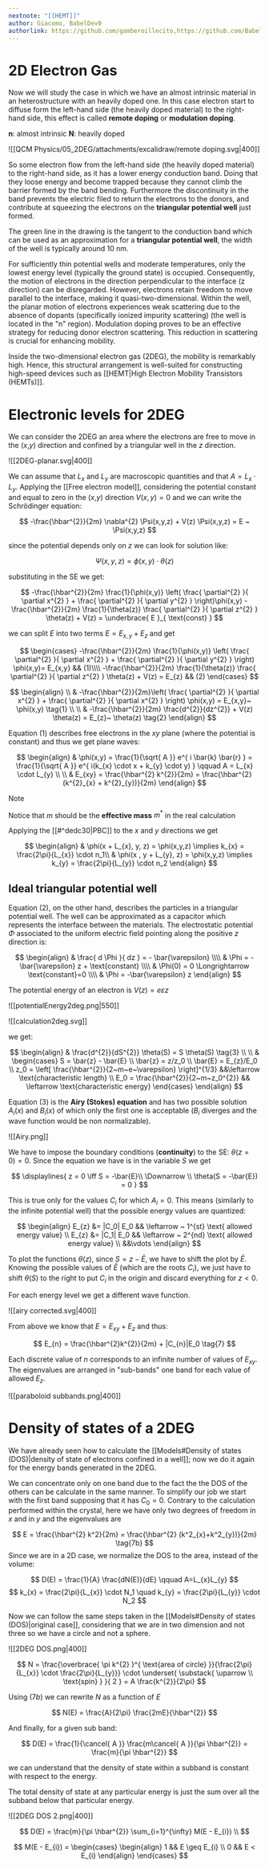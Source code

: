 ```yaml
---
nextnote: "[[HEMT]]"
author: Giacomo, BabelDev0
authorlink: https://github.com/gamberoillecito,https://github.com/BabelDev0
---
```

# 2D Electron Gas

Now we will study the case in which we have an almost intrinsic material in an heterostructure with an heavily doped one. In this case electron start to diffuse form the left-hand side (the heavily doped material) to the right-hand side, this effect is called **remote doping** or **modulation doping**.

**n**: almost intrinsic
**N**: heavily doped

![[QCM Physics/05_2DEG/attachments/excalidraw/remote doping.svg|400]]

So some electron flow from the left-hand side (the heavily doped material) to the right-hand side, as it has a lower energy conduction band. Doing that they loose energy and become trapped because they cannot climb the barrier formed by the band bending. Furthermore the discontinuity in the band prevents the electric filed to return the electrons to the donors, and contribute at squeezing the electrons on the **triangular potential well** just formed. 

The green line in the drawing is the tangent to the conduction band which can be used as an approximation for a **triangular potential well**, the width of the well is typically around 10 nm.

For sufficiently thin potential wells and moderate temperatures, only the lowest energy level (typically the ground state) is occupied. Consequently, the motion of electrons in the direction perpendicular to the interface (z direction) can be disregarded. However, electrons retain freedom to move parallel to the interface, making it quasi-two-dimensional. Within the well, the planar motion of electrons experiences weak scattering due to the absence of dopants (specifically ionized impurity scattering) (the well is located in the "n" region). Modulation doping proves to be an effective strategy for reducing donor electron scattering. This reduction in scattering is crucial for enhancing mobility. 

Inside the two-dimensional electron gas (2DEG), the mobility is remarkably high. Hence, this structural arrangement is well-suited for constructing high-speed devices such as [[HEMT|High Electron Mobility Transistors (HEMTs)]].

# Electronic levels for 2DEG

We can consider the 2DEG an area where the electrons are free to move in the ($x$,$y$) direction and confined by a triangular well in the $z$ direction.

![[2DEG-planar.svg|400]]

We can assume that $L_{x}$ and $L_{y}$ are macroscopic quantities and that $A = L_{x} \cdot L_{y}$. Applying the [[Free electron model]], considering the potential constant and equal to zero in the ($x$,$y$) direction $V(x,y)=0$ and we can write the Schrödinger equation:

$$
-\frac{\hbar^{2}}{2m} \nabla^{2} \Psi(x,y,z) + V(z) \Psi(x,y,z) = E ~ \Psi(x,y,z)
$$

since the potential depends only on $z$ we can look for solution like:

$$
\Psi(x,y,z) = \phi(x,y) \cdot \theta(z)
$$

substituting in the SE we get:


$$
-\frac{\hbar^{2}}{2m} \frac{1}{\phi(x,y)} \left( \frac{ \partial^{2}  }{ \partial x^{2} } + \frac{ \partial^{2}  }{ \partial y^{2} }  \right)\phi(x,y) - \frac{\hbar^{2}}{2m} \frac{1}{\theta(z)} \frac{ \partial^{2} }{ \partial z^{2} } \theta(z) + V(z) = \underbrace{ E }_{ \text{const} }
$$

we can split $E$ into two terms $E = E_{x,y} + E_{z}$ and get 

$$
\begin{cases}
-\frac{\hbar^{2}}{2m} \frac{1}{\phi(x,y)} \left( \frac{ \partial^{2}  }{ \partial x^{2} } + \frac{ \partial^{2}  }{ \partial y^{2} }  \right) \phi(x,y)= E_{x,y} && (1)\\\\
-\frac{\hbar^{2}}{2m} \frac{1}{\theta(z)} \frac{ \partial^{2}  }{ \partial z^{2} } \theta(z) + V(z) = E_{z} && (2)
\end{cases}
$$

$$
\begin{align} \\
 & -\frac{\hbar^{2}}{2m}\left( \frac{ \partial^{2} }{ \partial x^{2} } + \frac{ \partial^{2} }{ \partial x^{2} }  \right) \phi(x,y) = E_{x,y}~ \phi(x,y) \tag{1} \\ \\
 & -\frac{\hbar^{2}}{2m} \frac{d^{2}}{dz^{2}} + V(z) \theta(z) = E_{z}~ \theta(z) \tag{2}
\end{align}
$$

Equation $(1)$ describes free electrons in the $xy$ plane (where the potential is constant) and thus we get plane waves: 

$$
\begin{align}
 & \phi(x,y) = \frac{1}{\sqrt{ A }} e^{ i \bar{k} \bar{r} } = \frac{1}{\sqrt{ A }} e^{ i(k_{x} \cdot x + k_{y} \cdot y) }  \qquad A = L_{x} \cdot L_{y} \\
 \\
 & E_{xy} = \frac{\hbar^{2} k^{2}}{2m} = \frac{\hbar^{2} (k^{2}_{x} + k^{2}_{y})}{2m}
\end{align}
$$

> [!Note] 
>
Notice that $m$ should be the **effective mass** $m^{*}$ in the real calculation

Applying the [[#^dedc30|PBC]] to the $x$ and $y$ directions we get 

$$
\begin{align}
 & \phi(x + L_{x}, y, z) = \phi(x,y,z) \implies k_{x} = \frac{2\pi}{L_{x}} \cdot n_1\\
 & \phi(x , y + L_{y}, z) = \phi(x,y,z) \implies k_{y} = \frac{2\pi}{L_{y}} \cdot n_2
\end{align}
$$

## Ideal triangular potential well

Equation $(2)$, on the other hand, describes the particles in a triangular potential well. The well can be approximated as a capacitor which represents the interface between the materials. The electrostatic potential $\Phi$ associated to the uniform electric field pointing along the positive $z$ direction is:

$$
\begin{align}
 & \frac{ d \Phi }{ dz }  = - \bar{\varepsilon} \\\\
& \Phi = -\bar{\varepsilon} z + \text{constant} \\\\
& \Phi(0) = 0 \Longrightarrow \text{constant}=0 \\\\
& \Phi = -\bar{\varepsilon} z 
\end{align}
$$

The potential energy of an electron is $V(z) = e\varepsilon z$ 

![[potentialEnergy2deg.png|550]]

![[calculation2deg.svg]]

we get:

$$
\begin{align}
 & \frac{d^{2}}{dS^{2}} \theta(S) = S \theta(S) \tag{3} \\ \\
& \begin{cases}
S = \bar{z} - \bar{E}  \\
\bar{z} = z/z_0 \\
\bar{E} = E_{z}/E_0 \\
z_0 = \left[ \frac{\hbar^{2}}{2~m~e~\varepsilon} \right]^{1/3} &&\leftarrow \text{characteristic length} \\
E_0 = \frac{\hbar^{2}}{2~m~z_0^{2}}  && \leftarrow \text{characteristic energy}
\end{cases}
\end{align}
$$

Equation $(3)$ is the **Airy (Stokes) equation** and has two possible solution $A_{i}(x)$ and $B_{i}(x)$ of which only the first one is acceptable ($B_{i}$ diverges and the wave function would be non normalizable).

![[Airy.png]]

We have to impose the boundary conditions (**continuity**) to the SE:  $\theta(z = 0) = 0$. Since the equation we have is in the variable $S$ we get 

$$
\displaylines{
z = 0 \iff S = -\bar{E}\\
\Downarrow \\
\theta(S = -\bar{E}) = 0
}
$$

This is true only for the values $C_{i}$ for which $A_{i} = 0$. This means (similarly to the infinite potential well) that the possible energy values are quantized:

$$
\begin{align}
 E_{z} &= |C_0| E_0 && \leftarrow ~ 1^{st} \text{ allowed energy value} \\
E_{z} &= |C_1| E_0 && \leftarrow ~ 2^{nd} \text{ allowed energy value} \\
 &&\vdots
\end{align}
$$

To plot the functions $\theta(z)$, since $S = z - \bar{E}$, we have to shift the plot by $\bar{E}$. Knowing the possible values of $\bar{E}$ (which are the roots $C_{i}$), we just have to shift $\theta(S)$ to the right to put $C_{i}$ in the origin and discard everything for $z < 0$.

For each energy level we get a different wave function.

![[airy corrected.svg|400]]

From above we know that $E = E_{xy} + E_{z}$ and thus:

$$
E_{n} = \frac{\hbar^{2}k^{2}}{2m} + |C_{n}|E_0 \tag{7}
$$

Each discrete value of $n$ corresponds to an infinite number of values of $E_{xy}$. The eigenvalues are arranged in "sub-bands" one band for each value of allowed $E_z$.


![[paraboloid subbands.png|400]]

# Density of states of a 2DEG

We have already seen how to calculate the [[Models#Density of states (DOS)|density of state of electrons confined in a well]]; now we do it again for the energy bands generated in the 2DEG.

We can concentrate only on one band due to the fact the the DOS of the others can be calculate in the same manner. To simplify our job we start with the first band supposing that it has $C_0 = 0$.
Contrary to the calculation performed within the crystal, here we have only two degrees of freedom in $x$ and in $y$ and the eigenvalues are 

$$ 
E = \frac{\hbar^{2} k^2}{2m} = \frac{\hbar^{2} (k^2_{x}+k^2_{y})}{2m} \tag{7b}
$$ 
Since we are in a 2D case, we normalize the DOS to the area, instead of the volume:

$$
D(E) = \frac{1}{A} \frac{dN(E)}{dE} \qquad A=L_{x}L_{y} 
$$
$$   
k_{x} = \frac{2\pi}{L_{x}} \cdot N_1 \quad k_{y} = \frac{2\pi}{L_{y}} \cdot N_2
$$

Now we can follow the same steps taken in the [[Models#Density of states (DOS)|original case]], considering that we are in two dimension and not three so we have a circle and not a sphere.

![[2DEG DOS.png|400]]

$$
N = \frac{\overbrace{ \pi k^{2} }^{ \text{area of circle} }}{\frac{2\pi}{L_{x}} \cdot \frac{2\pi}{L_{y}}} \cdot \underset{ \substack{ \uparrow \\ \text{spin} } }{ 2 } = A \frac{k^{2}}{2\pi}
$$

Using $(7b)$ we can rewrite $N$ as a function of $E$ 

$$
N(E) = \frac{A}{2\pi} \frac{2mE}{\hbar^{2}}
$$

And finally, for a given sub band:

$$
D(E) = \frac{1}{\cancel{ A }} \frac{m\cancel{ A }}{\pi \hbar^{2}} = \frac{m}{\pi \hbar^{2}}
$$

we can understand that the density of state within a subband is constant with respect to the energy. 

The total density of state at any particular energy is just the sum over all the subband below that particular energy.

![[2DEG DOS 2.png|400]]

$$
D(E) = \frac{m}{\pi \hbar^{2}} \sum_{i=1}^{\infty} M(E - E_{i}) \\
$$

$$
M(E - E_{i}) = \begin{cases}
\begin{align}
1 && E \geq E_{i} \\
0 && E < E_{i}
\end{align}
\end{cases}
$$


